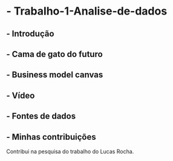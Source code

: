 # - Trabalho-1-Analise-de-dados 

## - Introdução

## - Cama de gato do futuro

## - Business model canvas

## - Vídeo

## - Fontes de dados

## - Minhas contribuições 
Contribui na pesquisa do trabalho do Lucas Rocha.
